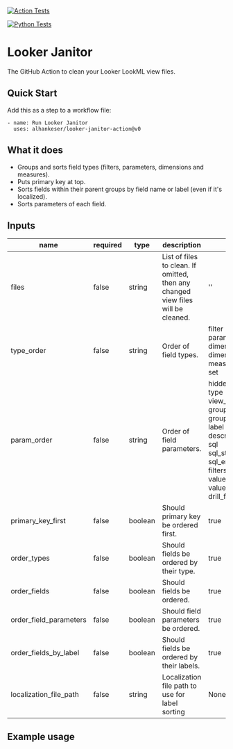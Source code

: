 [![Action Tests](https://github.com/alhankeser/looker-janitor/actions/workflows/action_tests.yml/badge.svg)](https://github.com/alhankeser/looker-janitor/actions/workflows/action_tests.yml)

[![Python Tests](https://github.com/alhankeser/looker-janitor/actions/workflows/tests.yml/badge.svg)](https://github.com/alhankeser/looker-janitor/actions/workflows/tests.yml)

# Looker Janitor

The GitHub Action to clean your Looker LookML view files.

## Quick Start

Add this as a step to a workflow file:
```--yaml
- name: Run Looker Janitor
  uses: alhankeser/looker-janitor-action@v0
```

## What it does

- Groups and sorts field types (filters, parameters, dimensions and measures).
- Puts primary key at top.
- Sorts fields within their parent groups by field name or label (even if it's localized).
- Sorts parameters of each field.

## Inputs

|name|required|type|description|default|
|--|--|--|--|--|
files | false | string | List of files to clean. If omitted, then any changed view files will be cleaned. | ''
type_order | false | string | Order of field types. | filter<br>parameter<br>dimension<br>dimension_group<br>measure<br>set<br>
param_order | false | string | Order of field parameters. | hidden<br>type<br>view_label<br>group_label<br>group_item_label<br>label<br>description<br>sql<br>sql_start<br>sql_end<br>filters<br>value_format_name<br>value_format<br>drill_fields<br>
primary_key_first | false | boolean | Should primary key be ordered first. | true
order_types | false | boolean | Should fields be ordered by their type. | true
order_fields | false | boolean | Should fields be ordered. | true
order_field_parameters | false | boolean | Should field parameters be ordered. | true
order_fields_by_label | false | boolean | Should fields be ordered by their labels. | true
localization_file_path | false | string | Localization file path to use for label sorting | None

## Example usage

